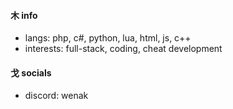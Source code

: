 #### 木 info
- langs: php, c#, python, lua, html, js, c++
- interests: full-stack, coding, cheat development

#### 戈 socials
- discord: wenak

